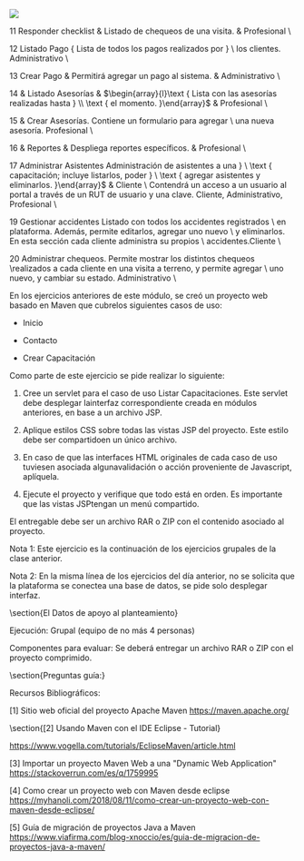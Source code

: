 ![](https://cdn.mathpix.com/cropped/2023_09_27_6cfae89c7a505ca36e77g-1.jpg?height=2330&width=1582&top_left_y=374&top_left_x=226)

11 Responder checklist & Listado de chequeos de una visita. & Profesional \\

12 Listado Pago { Lista de todos los pagos realizados por } \\
los clientes. Administrativo \\

13 Crear Pago & Permitirá agregar un pago al sistema. & Administrativo \\

14 & Listado Asesorías & $\begin{array}{l}\text { Lista con las asesorías realizadas hasta } \\
\text { el momento. }\end{array}$ & Profesional \\

15 & Crear Asesorías. Contiene un formulario para agregar \\
una nueva asesoría. Profesional \\

16 & Reportes & Despliega reportes específicos. & Profesional \\

17 Administrar Asistentes Administración de asistentes a una } \\
\text { capacitación; incluye listarlos, poder } \\
\text { agregar asistentes y eliminarlos. }\end{array}$ & Cliente \\
Contendrá un acceso a un usuario al portal a través de un RUT de usuario y una clave. Cliente, Administrativo,
Profesional \\

19 Gestionar accidentes Listado con todos los accidentes registrados \\
en plataforma. Además, permite editarlos, agregar uno nuevo \\
y eliminarlos. En esta sección cada cliente administra su propios \\
accidentes.Cliente \\

20 Administrar chequeos. Permite mostrar los distintos chequeos \\realizados a cada cliente en una visita a terreno, y
permite agregar \\
uno nuevo, y cambiar su estado. Administrativo \\

En los ejercicios anteriores de este módulo, se creó un proyecto web basado en Maven que cubrelos siguientes casos de
uso:

- Inicio

- Contacto

- Crear Capacitación

Como parte de este ejercicio se pide realizar lo siguiente:

1. Cree un servlet para el caso de uso Listar Capacitaciones. Este servlet debe desplegar lainterfaz correspondiente
   creada en módulos anteriores, en base a un archivo JSP.

2. Aplique estilos CSS sobre todas las vistas JSP del proyecto. Este estilo debe ser compartidoen un único archivo.

3. En caso de que las interfaces HTML originales de cada caso de uso tuviesen asociada algunavalidación o acción
   proveniente de Javascript, aplíquela.

4. Ejecute el proyecto y verifique que todo está en orden. Es importante que las vistas JSPtengan un menú compartido.

El entregable debe ser un archivo RAR o ZIP con el contenido asociado al proyecto.

Nota 1: Este ejercicio es la continuación de los ejercicios grupales de la clase anterior.

Nota 2: En la misma línea de los ejercicios del día anterior, no se solicita que la plataforma se conectea una base de
datos, se pide solo desplegar interfaz.

\section{El Datos de apoyo al planteamiento}

Ejecución: Grupal (equipo de no más 4 personas)

Componentes para evaluar: Se deberá entregar un archivo RAR o ZIP con el proyecto comprimido.

\section{Preguntas guía:}

Recursos Bibliográficos:

[1] Sitio web oficial del proyecto Apache Maven https://maven.apache.org/

\section{[2] Usando Maven con el IDE Eclipse - Tutorial}

https://www.vogella.com/tutorials/EclipseMaven/article.html

[3] Importar un proyecto Maven Web a una "Dynamic Web Application" https://stackoverrun.com/es/q/1759995

[4] Como crear un proyecto web con Maven desde
eclipse https://myhanoli.com/2018/08/11/como-crear-un-proyecto-web-con-maven-desde-eclipse/

[5] Guía de migración de proyectos Java a
Maven https://www.viafirma.com/blog-xnoccio/es/guia-de-migracion-de-proyectos-java-a-maven/